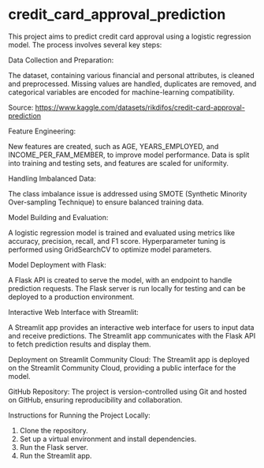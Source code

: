 # credit_card_approval_prediction

This project aims to predict credit card approval using a logistic regression model. The process involves several key steps:

Data Collection and Preparation:

The dataset, containing various financial and personal attributes, is cleaned and preprocessed.
Missing values are handled, duplicates are removed, and categorical variables are encoded for machine-learning compatibility.

Source: https://www.kaggle.com/datasets/rikdifos/credit-card-approval-prediction

Feature Engineering:

New features are created, such as AGE, YEARS_EMPLOYED, and INCOME_PER_FAM_MEMBER, to improve model performance.
Data is split into training and testing sets, and features are scaled for uniformity.

Handling Imbalanced Data:

The class imbalance issue is addressed using SMOTE (Synthetic Minority Over-sampling Technique) to ensure balanced training data.

Model Building and Evaluation:

A logistic regression model is trained and evaluated using metrics like accuracy, precision, recall, and F1 score.
Hyperparameter tuning is performed using GridSearchCV to optimize model parameters.

Model Deployment with Flask:

A Flask API is created to serve the model, with an endpoint to handle prediction requests.
The Flask server is run locally for testing and can be deployed to a production environment.

Interactive Web Interface with Streamlit:

A Streamlit app provides an interactive web interface for users to input data and receive predictions.
The Streamlit app communicates with the Flask API to fetch prediction results and display them.

Deployment on Streamlit Community Cloud:
The Streamlit app is deployed on the Streamlit Community Cloud, providing a public interface for the model.

GitHub Repository:
The project is version-controlled using Git and hosted on GitHub, ensuring reproducibility and collaboration.

Instructions for Running the Project Locally:
1. Clone the repository.
2. Set up a virtual environment and install dependencies.
3. Run the Flask server.
4. Run the Streamlit app.





